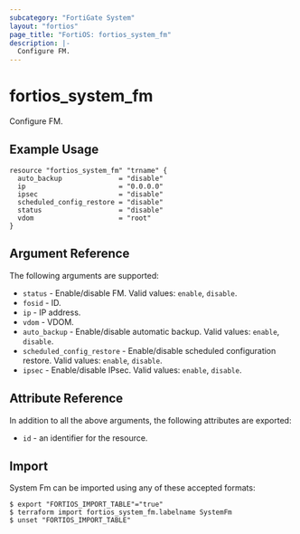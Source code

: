 ```yaml
---
subcategory: "FortiGate System"
layout: "fortios"
page_title: "FortiOS: fortios_system_fm"
description: |-
  Configure FM.
---
```


# fortios_system_fm
Configure FM.

## Example Usage

```hcl
resource "fortios_system_fm" "trname" {
  auto_backup              = "disable"
  ip                       = "0.0.0.0"
  ipsec                    = "disable"
  scheduled_config_restore = "disable"
  status                   = "disable"
  vdom                     = "root"
}
```

## Argument Reference

The following arguments are supported:

* `status` - Enable/disable FM. Valid values: `enable`, `disable`.
* `fosid` - ID.
* `ip` - IP address.
* `vdom` - VDOM.
* `auto_backup` - Enable/disable automatic backup. Valid values: `enable`, `disable`.
* `scheduled_config_restore` - Enable/disable scheduled configuration restore. Valid values: `enable`, `disable`.
* `ipsec` - Enable/disable IPsec. Valid values: `enable`, `disable`.


## Attribute Reference

In addition to all the above arguments, the following attributes are exported:
* `id` - an identifier for the resource.

## Import

System Fm can be imported using any of these accepted formats:
```
$ export "FORTIOS_IMPORT_TABLE"="true"
$ terraform import fortios_system_fm.labelname SystemFm
$ unset "FORTIOS_IMPORT_TABLE"
```
